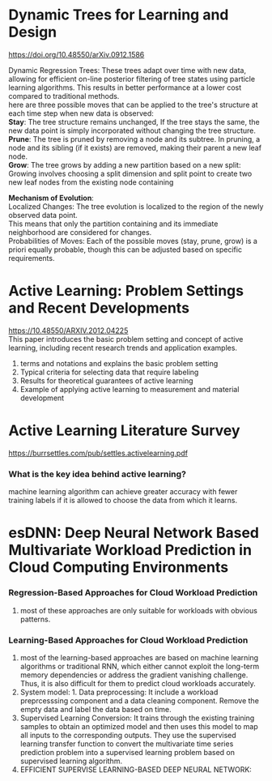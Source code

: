 # Dynamic Trees for Learning and Design
https://doi.org/10.48550/arXiv.0912.1586  <br>

  Dynamic Regression Trees: These trees adapt over time with new data, allowing for efficient on-line posterior filtering of tree states using particle learning algorithms. This results in better performance at a lower cost compared to traditional methods. <br/>
  here are three possible moves that can be applied to the tree's structure at each time step when new data is observed:<br>
  **Stay**: The tree structure remains unchanged,  If the tree stays the same, the new data point is simply incorporated without changing the tree structure. <br/>
  **Prune**: The tree is pruned by removing a node and its subtree. In pruning, a node and its sibling (if it exists) are removed, making their parent a new leaf node.  <br/>
**Grow**: The tree grows by adding a new partition based on a new split: Growing involves choosing a split dimension and split point to create two new leaf nodes from the existing node containing  <br/>


**Mechanism of Evolution**:<br>
Localized Changes: The tree evolution is localized to the region of the newly observed data point. <br>
This means that only the partition containing and its immediate neighborhood are considered for changes. <br>
Probabilities of Moves: Each of the possible moves (stay, prune, grow) is a priori equally probable, though this can be adjusted based on specific requirements. <br>


# Active Learning: Problem Settings and Recent Developments
https://10.48550/ARXIV.2012.04225 <br>
This paper introduces the basic problem setting and concept of active learning, including recent research trends and application examples.<br>
<ol>
  <li> terms and notations and explains the basic problem setting</li>
  <li> Typical criteria for selecting data that require labeling</li>
  <li> Results for theoretical guarantees of active learning</li>
  <li> Example of applying active learning to measurement and material development </li>
</ol>


# Active Learning Literature Survey
https://burrsettles.com/pub/settles.activelearning.pdf

### What is the key idea behind active learning?
machine learning algorithm can achieve greater accuracy with fewer training labels if it is allowed to choose the data from which it learns.



# esDNN: Deep Neural Network Based Multivariate Workload Prediction in Cloud Computing Environments

### Regression-Based Approaches for Cloud Workload Prediction
1. most of these approaches are only suitable for workloads with obvious patterns.

### Learning-Based Approaches for Cloud Workload Prediction
<ol>
 <li> most of the learning-based approaches are based on machine learning algorithms or traditional RNN, which either cannot exploit the long-term memory dependencies or address the gradient vanishing challenge. Thus, it is also difficult for them to predict cloud workloads accurately.
<li>  System model: 1. Data preprocessing: It include a workload preprcesssing component and a data cleaning component. Remove the empty data and label the data based on time. 
<li> Supervised Learning Conversion: It trains through the existing training samples to obtain an optimized model and then uses this model to map all inputs to the corresponding outputs. They use the supervised learning transfer function to convert the multivariate time series prediction problem into a supervised learning problem based on supervised learning algorithm.
<li>  EFFICIENT SUPERVISE LEARNING-BASED DEEP NEURAL NETWORK: 

<ol>

